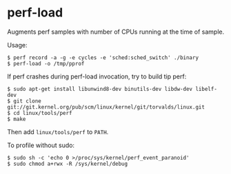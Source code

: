 # perf-load

Augments perf samples with number of CPUs running at the time of sample.

Usage:

```
$ perf record -a -g -e cycles -e 'sched:sched_switch' ./binary
$ perf-load -o /tmp/pprof
```

If perf crashes during perf-load invocation, try to build tip perf:

```
$ sudo apt-get install libunwind8-dev binutils-dev libdw-dev libelf-dev
$ git clone git://git.kernel.org/pub/scm/linux/kernel/git/torvalds/linux.git
$ cd linux/tools/perf
$ make
```

Then add `linux/tools/perf` to `PATH`.

To profile without sudo:

```
$ sudo sh -c 'echo 0 >/proc/sys/kernel/perf_event_paranoid'
$ sudo chmod a+rwx -R /sys/kernel/debug
```
